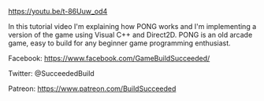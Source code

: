 https://youtu.be/t-86Uuw_od4

In this tutorial video I'm explaining how PONG works and I'm implementing a version of the game using Visual C++ and Direct2D.
PONG is an old arcade game, easy to build for any beginner game programming enthusiast.


Facebook: https://www.facebook.com/GameBuildSucceeded/

Twitter: @SucceededBuild

Patreon: https://www.patreon.com/BuildSucceeded
